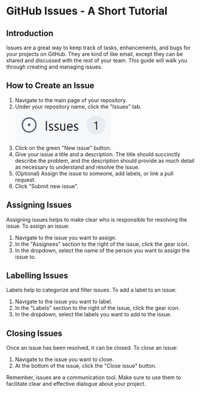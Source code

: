 
# GitHub Issues - A Short Tutorial

## Introduction

Issues are a great way to keep track of tasks, enhancements, and bugs for your projects on GitHub. They are kind of like email, except they can be shared and discussed with the rest of your team. This guide will walk you through creating and managing issues.

## How to Create an Issue

1. Navigate to the main page of your repository.
2. Under your repository name, click the "Issues" tab.
![Issues Tab](issues_tab.png)
3. Click on the green "New issue" button.
4. Give your issue a title and a description. The title should succinctly describe the problem, and the description should provide as much detail as necessary to understand and resolve the issue.
5. (Optional) Assign the issue to someone, add labels, or link a pull request.
6. Click "Submit new issue".

## Assigning Issues

Assigning issues helps to make clear who is responsible for resolving the issue. To assign an issue:

1. Navigate to the issue you want to assign.
2. In the "Assignees" section to the right of the issue, click the gear icon.
3. In the dropdown, select the name of the person you want to assign the issue to.

## Labelling Issues

Labels help to categorize and filter issues. To add a label to an issue:

1. Navigate to the issue you want to label.
2. In the "Labels" section to the right of the issue, click the gear icon.
3. In the dropdown, select the labels you want to add to the issue.

## Closing Issues

Once an issue has been resolved, it can be closed. To close an issue:

1. Navigate to the issue you want to close.
2. At the bottom of the issue, click the "Close issue" button.

Remember, issues are a communication tool. Make sure to use them to facilitate clear and effective dialogue about your project.

